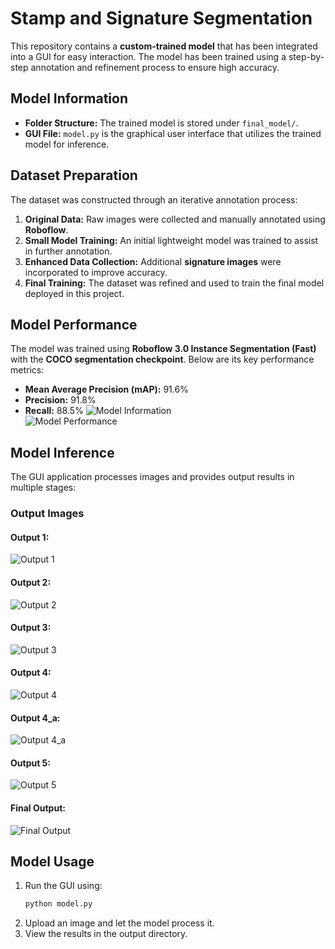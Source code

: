 # Stamp and Signature Segmentation

This repository contains a **custom-trained model** that has been integrated into a GUI for easy interaction. The model has been trained using a step-by-step annotation and refinement process to ensure high accuracy. 

## Model Information
- **Folder Structure:** The trained model is stored under `final_model/`.
- **GUI File:** `model.py` is the graphical user interface that utilizes the trained model for inference.

## Dataset Preparation
The dataset was constructed through an iterative annotation process:
1. **Original Data:** Raw images were collected and manually annotated using **Roboflow**.
2. **Small Model Training:** An initial lightweight model was trained to assist in further annotation.
3. **Enhanced Data Collection:** Additional **signature images** were incorporated to improve accuracy.
4. **Final Training:** The dataset was refined and used to train the final model deployed in this project.

## Model Performance
The model was trained using **Roboflow 3.0 Instance Segmentation (Fast)** with the **COCO segmentation checkpoint**. Below are its key performance metrics:
- **Mean Average Precision (mAP):** 91.6%
- **Precision:** 91.8%
- **Recall:** 88.5%
![Model Information](outputs/model.jpg)  
![Model Performance](outputs/model2.jpg)  

## Model Inference
The GUI application processes images and provides output results in multiple stages:

### Output Images
#### Output 1:
![Output 1](outputs/output1.jpg)

#### Output 2:
![Output 2](outputs/output2.jpg)

#### Output 3:
![Output 3](outputs/output3.jpg)

#### Output 4:
![Output 4](outputs/output4.jpg)

#### Output 4_a:
![Output 4_a](outputs/output4_1.jpg)

#### Output 5:
![Output 5](outputs/output_image.jpg)

#### Final Output:
![Final Output](outputs/final_output.jpg)

## Model Usage
1. Run the GUI using:
   ```bash
   python model.py
   ```
2. Upload an image and let the model process it.
3. View the results in the output directory.





